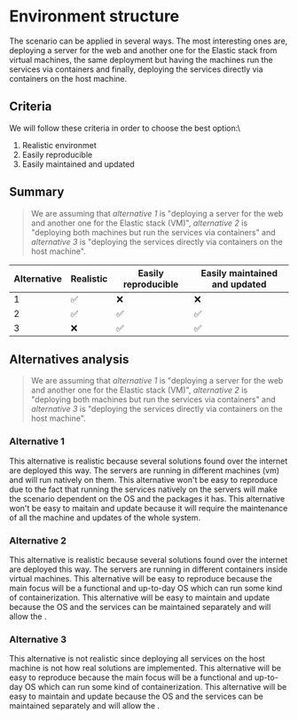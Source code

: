# Environment structure

The scenario can be applied in several ways. The most interesting ones are, deploying a server for the web and another one for the Elastic stack from virtual machines, the same deployment but having the machines run the services via containers and finally, deploying the services directly via containers on the host machine.

## Criteria
We will follow these criteria in order to choose the best option:\
1. Realistic environmet
2. Easily reproducible
3. Easily maintained and updated


## Summary

>We are assuming that *alternative 1* is "deploying a server for the web and another one for the Elastic stack (VM)", *alternative 2* is "deploying both machines but run the services via containers" and *alternative 3* is "deploying the services directly via containers on the host machine".

| Alternative | Realistic | Easily reproducible | Easily maintained and updated |
|-------------|-----------|---------------------|-------------------------------|
| 1 | :white_check_mark: | :x: | :x: |
| 2 | :white_check_mark: | :white_check_mark: | :white_check_mark: |
| 3 | :x: | :white_check_mark: | :white_check_mark: |


## Alternatives analysis
>We are assuming that *alternative 1* is "deploying a server for the web and another one for the Elastic stack (VM)", *alternative 2* is "deploying both machines but run the services via containers" and *alternative 3* is "deploying the services directly via containers on the host machine".

### Alternative 1
This alternative is realistic because several solutions found over the internet are deployed this way. The servers are running in different machines (vm) and will run natively on them.
This alternative won't be easy to reproduce due to the fact that running the services natively on the servers will make the scenario dependent on the OS and the packages it has.
This alternative won't be easy to maitain and update because it will require the maintenance of all the machine and updates of the whole system.

### Alternative 2
This alternative is realistic because several solutions found over the internet are deployed this way. The servers are running in different containers inside virtual machines.
This alternative will be easy to reproduce because the main focus will be a functional and up-to-day OS which can run some kind of containerization.
This alternative will be easy to maintain and update because the OS and the services can be maintained separately and will allow the .

### Alternative 3
This alternative is not realistic since deploying all services on the host machine is not how real solutions are implemented.
This alternative will be easy to reproduce because the main focus will be a functional and up-to-day OS which can run some kind of containerization.
This alternative will be easy to maintain and update because the OS and the services can be maintained separately and will allow the .
